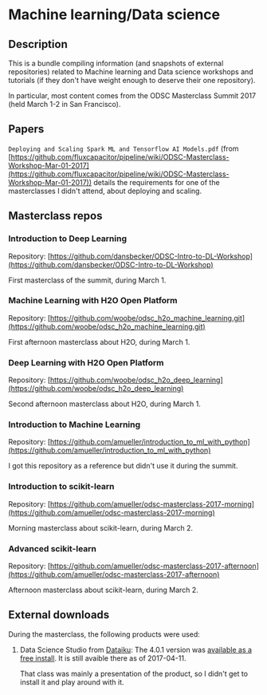 # Machine learning/Data science

## Description

This is a bundle compiling information (and snapshots of external repositories) related to Machine learning and Data science workshops and tutorials (if they don't have weight enough to deserve their one repository).

In particular, most content comes from the ODSC Masterclass Summit 2017 (held March 1-2 in San Francisco).

## Papers

`Deploying and Scaling Spark ML and Tensorflow AI Models.pdf` (from [https://github.com/fluxcapacitor/pipeline/wiki/ODSC-Masterclass-Workshop-Mar-01-2017](https://github.com/fluxcapacitor/pipeline/wiki/ODSC-Masterclass-Workshop-Mar-01-2017)) details the requirements for one of the masterclasses I didn't attend, about deploying and scaling.

## Masterclass repos

### Introduction to Deep Learning

Repository: [https://github.com/dansbecker/ODSC-Intro-to-DL-Workshop](https://github.com/dansbecker/ODSC-Intro-to-DL-Workshop)

First masterclass of the summit, during March 1.

### Machine Learning with H2O Open Platform

Repository: [https://github.com/woobe/odsc_h2o_machine_learning.git](https://github.com/woobe/odsc_h2o_machine_learning.git)

First afternoon masterclass about H2O, during March 1.

### Deep Learning with H2O Open Platform

Repository: [https://github.com/woobe/odsc_h2o_deep_learning](https://github.com/woobe/odsc_h2o_deep_learning)

Second afternoon masterclass about H2O, during March 1.

### Introduction to Machine Learning

Repository: [https://github.com/amueller/introduction_to_ml_with_python](https://github.com/amueller/introduction_to_ml_with_python)

I got this repository as a reference but didn't use it during the summit.

### Introduction to scikit-learn

Repository: [https://github.com/amueller/odsc-masterclass-2017-morning](https://github.com/amueller/odsc-masterclass-2017-morning)

Morning masterclass about scikit-learn, during March 2.

### Advanced scikit-learn

Repository: [https://github.com/amueller/odsc-masterclass-2017-afternoon](https://github.com/amueller/odsc-masterclass-2017-afternoon)

Afternoon masterclass about scikit-learn, during March 2.

## External downloads

During the masterclass, the following products were used:

1. Data Science Studio from [Dataiku](https://www.dataiku.com/): The 4.0.1 version was [available as a free install](https://www.dataiku.com/dss/trynow/mac/). It is still avaible there as of 2017-04-11.

   That class was mainly a presentation of the product, so I didn't get to install it and play around with it.
